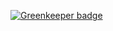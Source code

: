 
[![Greenkeeper badge](https://badges.greenkeeper.io/romangurovich/gurovichsoft.svg)](https://greenkeeper.io/)
